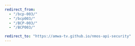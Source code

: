 ```yaml
---
redirect_from:
  - "/bcp-003/"
  - "/bcp003/"
  - "/BCP-003/"
  - "/BCP003/"

redirect_to: "https://amwa-tv.github.io/nmos-api-security"
---
```

